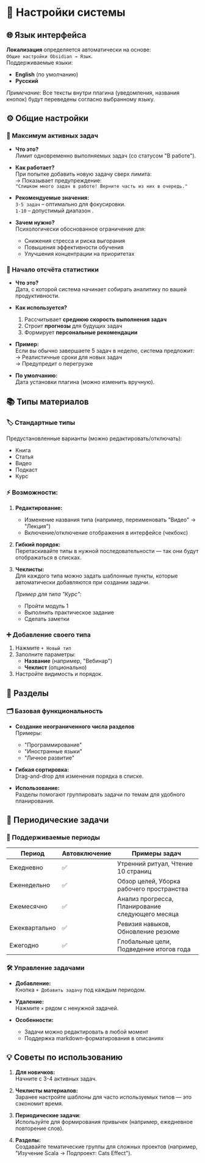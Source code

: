 # 📌 Настройки системы

## 🌐 Язык интерфейса

**Локализация** определяется автоматически на основе:  
`Общие настройки Obsidian → Язык`.  
Поддерживаемые языки:

- **English** (по умолчанию)
- **Русский**

_Примечание:_ Все тексты внутри плагина (уведомления, названия кнопок) будут переведены согласно выбранному языку.

## ⚙️ Общие настройки

### 🔢 Максимум активных задач

- **Что это?**  
  Лимит одновременно выполняемых задач (со статусом "В работе").
- **Как работает?**  
  При попытке добавить новую задачу сверх лимита:  
  → Показывает предупреждение:  
  `"Слишком много задач в работе! Верните часть из них в очередь."`

- **Рекомендуемые значения:**  
  `3-5 задач` – оптимально для фокусировки.  
  `1-10` – допустимый диапазон .

- **Зачем нужно?**  
  Психологически обоснованное ограничение для:
	- Снижения стресса и риска выгорания
	- Повышения эффективности обучения
	- Улучшения концентрации на приоритетах

### 📅 Начало отсчёта статистики

- **Что это?**  
  Дата, с которой система начинает собирать аналитику по вашей продуктивности.

- **Как используется?**
	1.  Рассчитывает **среднюю скорость выполнения задач**
	2.  Строит **прогнозы** для будущих задач
	3.  Формирует **персональные рекомендации**

- **Пример:**  
  Если вы обычно завершаете 5 задач в неделю, система предложит:  
  → Реалистичные сроки для новых задач  
  → Предупредит о перегрузке

- **По умолчанию:**  
  Дата установки плагина (можно изменить вручную).

## 📚 Типы материалов

### 🏷️ Стандартные типы

Предустановленные варианты (можно редактировать/отключать):

- Книга
- Статья
- Видео
- Подкаст
- Курс

### ⚡ Возможности:

1. **Редактирование:**
	- Изменение названия типа (например, переименовать "Видео" → "Лекция")
	- Включение/отключение отображения в интерфейсе (чекбокс)

2. **Гибкий порядок:**  
   Перетаскивайте типы в нужной последовательности — так они будут отображаться в списках.

3. **Чеклисты:**  
   Для каждого типа можно задать шаблонные пункты, которые автоматически добавляются при создании задачи.

   _Пример для типа "Курс":_
	- Пройти модуль 1
	- Выполнить практическое задание
	- Сделать заметки

### ➕ Добавление своего типа

1. Нажмите `+ Новый тип`
2. Заполните параметры:
	- **Название** (например, "Вебинар")
	- **Чеклист** (опционально)
3. Настройте видимость и порядок.

## 📂 Разделы

### 🗂️ Базовая функциональность

- **Создание неограниченного числа разделов**  
  Примеры:
	- "Программирование"
	- "Иностранные языки"
	- "Личное развитие"

- **Гибкая сортировка:**  
  Drag-and-drop для изменения порядка в списке.

- **Использование:**  
  Разделы помогают группировать задачи по темам для удобного планирования.

## 🔄 Периодические задачи

### 📅 Поддерживаемые периоды

| Период        | Автовключение | Примеры задач                                    |
|---------------|---------------|--------------------------------------------------|
| Ежедневно     | ✅             | Утренний ритуал, Чтение 10 страниц               |
| Еженедельно   | ✅             | Обзор целей, Уборка рабочего пространства        |
| Ежемесячно    | ✅             | Анализ прогресса, Планирование следующего месяца |
| Ежеквартально | ✅             | Ревизия навыков, Обновление резюме               |
| Ежегодно      | ✅             | Глобальные цели, Подведение итогов года          |

### 🛠️ Управление задачами

- **Добавление:**  
  Кнопка `+ Добавить задачу` под каждым периодом.

- **Удаление:**  
  Нажмите `×` рядом с ненужной задачей.

- **Особенности:**
	- Задачи можно редактировать в любой момент
	- Поддержка markdown-форматирования в описаниях

## 💡 Советы по использованию

1. **Для новичков:**  
   Начните с 3-4 активных задач.

2. **Чеклисты материалов:**  
   Заранее настройте шаблоны для часто используемых типов — это сэкономит время.

3. **Периодические задачи:**  
   Используйте для формирования привычек (например, ежедневное повторение слов).

4. **Разделы:**  
   Создавайте тематические группы для сложных проектов (например, "Изучение Scala → Подпроект: Cats Effect").

